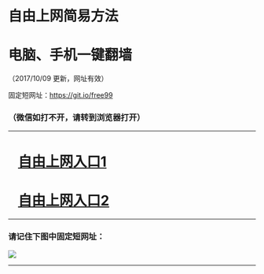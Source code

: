 ﻿# 自由上网简易方法

# 电脑、手机一键翻墙

（2017/10/09 更新，网址有效）

固定短网址：https://git.io/free99

### （微信如打不开，请转到浏览器打开）


***





# &nbsp;&nbsp; <a href="http://ft201402311.fwq-tz-1001.info/fwqtz01.html?t=100900126317 " target="_blank">自由上网入口1</a>
# &nbsp;&nbsp; <a href="http://ft1786310214.fwq-tz-1002.info/fwqtz02.html?t=10090019277 " target="_blank">自由上网入口2</a>
***

### 请记住下图中固定短网址：

<img src="https://s3-us-west-2.amazonaws.com/fwq-1001/yjfq-20170905okok.png" /> 


***

